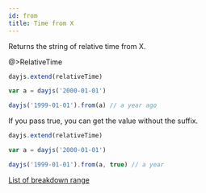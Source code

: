 ```yaml
---
id: from
title: Time from X 
---
```


Returns the string of relative time from X.

@>RelativeTime

```js
dayjs.extend(relativeTime)

var a = dayjs('2000-01-01')

dayjs('1999-01-01').from(a) // a year ago
```

If you pass true, you can get the value without the suffix.

```js
dayjs.extend(relativeTime)

var a = dayjs('2000-01-01')

dayjs('1999-01-01').from(a, true) // a year
```

[List of breakdown range](../display/from-now#list-of-breakdown-range)
